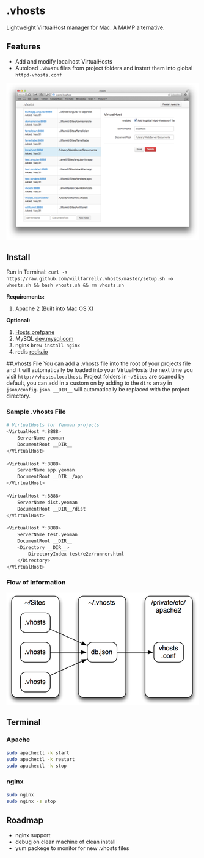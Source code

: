 # .vhosts
Lightweight VirtualHost manager for Mac. A MAMP alternative.

## Features
- Add and modify localhost VirtualHosts
- Autoload `.vhosts` files from project folders and instert them into global `httpd-vhosts.conf`

![Alt text][screenshot]

## Install
Run in Terminal: `curl -s https://raw.github.com/willfarrell/.vhosts/master/setup.sh -o vhosts.sh && bash vhosts.sh && rm vhosts.sh`

**Requirements:**

1. Apache 2 (Built into Mac OS X)

**Optional:**

1. [Hosts.prefpane](https://github.com/specialunderwear/Hosts.prefpane/downloads)
2. MySQL [dev.mysql.com](https://dev.mysql.com/downloads/mysql/)
3. nginx `brew install nginx`
4. redis [redis.io](http://redis.io/download)


##.vhosts File
You can add a .vhosts file into the root of your projects file and it will automatically be loaded into your VirtualHosts the next time you visit `http://vhosts.localhost`. Project folders in `~/Sites` are scaned by default, you can add in a custom on by adding to the `dirs` array in `json/config.json`. `__DIR__` will automatically be replaced with the project directory.

### Sample .vhosts File
```bash
# VirtualHosts for Yeoman projects
<VirtualHost *:8888>
    ServerName yeoman
    DocumentRoot __DIR__
</VirtualHost>

<VirtualHost *:8888>
    ServerName app.yeoman
    DocumentRoot __DIR__/app
</VirtualHost>

<VirtualHost *:8888>
    ServerName dist.yeoman
    DocumentRoot __DIR__/dist
</VirtualHost>

<VirtualHost *:8888>
    ServerName test.yeoman
    DocumentRoot __DIR__
    <Directory __DIR__>
        DirectoryIndex test/e2e/runner.html
    </Directory>
</VirtualHost>
```
### Flow of Information
![Alt text][process]

## Terminal
### Apache
```bash
sudo apachectl -k start
sudo apachectl -k restart
sudo apachectl -k stop
```

### nginx
```bash
sudo nginx
sudo nginx -s stop
```

## Roadmap
- nginx support
- debug on clean machine of clean install
- yum packege to monitor for new .vhosts files

[process]: ./screenshots/process.png "Flow of VirtualHost settings"
[screenshot]: ./screenshots/screenshot.png "Screenshot of .vhosts Dashboard"